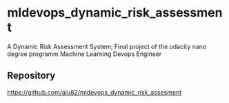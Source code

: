 # mldevops_dynamic_risk_assessment
A Dynamic Risk Assessment System; Final project of the udacity nano degree programm Machine Learning Devops Engineer

## Repository
https://github.com/alu82/mldevops_dynamic_risk_assesment

